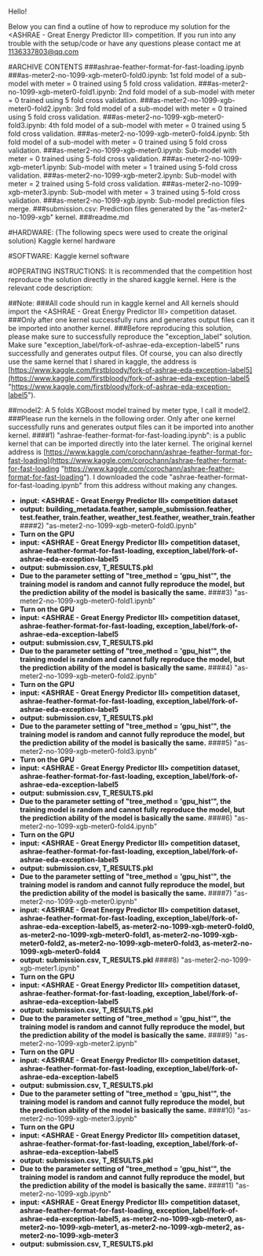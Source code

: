 Hello!

Below you can find a outline of how to reproduce my solution for the <ASHRAE - Great Energy Predictor III> competition.
If you run into any trouble with the setup/code or have any questions please contact me at <1136337803@qq.com>

#ARCHIVE CONTENTS
###ashrae-feather-format-for-fast-loading.ipynb
###as-meter2-no-1099-xgb-meter0-fold0.ipynb: 1st fold model of a sub-model with meter = 0 trained using 5 fold cross validation. 
###as-meter2-no-1099-xgb-meter0-fold1.ipynb: 2nd fold model of a sub-model with meter = 0 trained using 5 fold cross validation. 
###as-meter2-no-1099-xgb-meter0-fold2.ipynb: 3rd fold model of a sub-model with meter = 0 trained using 5 fold cross validation. 
###as-meter2-no-1099-xgb-meter0-fold3.ipynb: 4th fold model of a sub-model with meter = 0 trained using 5 fold cross validation. 
###as-meter2-no-1099-xgb-meter0-fold4.ipynb: 5th fold model of a sub-model with meter = 0 trained using 5 fold cross validation. 
###as-meter2-no-1099-xgb-meter0.ipynb: Sub-model with meter = 0 trained using 5-fold cross validation.
###as-meter2-no-1099-xgb-meter1.ipynb: Sub-model with meter = 1 trained using 5-fold cross validation.
###as-meter2-no-1099-xgb-meter2.ipynb: Sub-model with meter = 2 trained using 5-fold cross validation.
###as-meter2-no-1099-xgb-meter3.ipynb: Sub-model with meter = 3 trained using 5-fold cross validation.
###as-meter2-no-1099-xgb.ipynb: Sub-model prediction files merge.
###submission.csv: Prediction files generated by the "as-meter2-no-1099-xgb" kernel.
###readme.md 

#HARDWARE: (The following specs were used to create the original solution)
Kaggle kernel hardware

#SOFTWARE:
Kaggle kernel software

#OPERATING INSTRUCTIONS:
It is recommended that the competition host reproduce the solution directly in the shared kaggle kernel. 
Here is the relevant code description:

##Note:
###All code should run in kaggle kernel and All kernels should import the <ASHRAE - Great Energy Predictor III> competition dataset. 
###Only after one kernel successfully runs and generates output files can it be imported into another kernel.
###Before reproducing this solution, please make sure to successfully reproduce the "exception_label" solution. Make sure "exception_label/fork-of-ashrae-eda-exception-label5" runs successfully and generates output files. Of course, you can also directly use the same kernel that I shared in kaggle, the address is [https://www.kaggle.com/firstbloody/fork-of-ashrae-eda-exception-label5](https://www.kaggle.com/firstbloody/fork-of-ashrae-eda-exception-label5 "https://www.kaggle.com/firstbloody/fork-of-ashrae-eda-exception-label5").

##model2: A 5 folds XGBoost model trained by meter type, I call it model2.
###Please run the kernels in the following order. Only after one kernel successfully runs and generates output files can it be imported into another kernel.
####1) "ashrae-feather-format-for-fast-loading.ipynb": is a public kernel that can be imported directly into the later kernel. The original kernel address is [https://www.kaggle.com/corochann/ashrae-feather-format-for-fast-loading](https://www.kaggle.com/corochann/ashrae-feather-format-for-fast-loading "https://www.kaggle.com/corochann/ashrae-feather-format-for-fast-loading"). I downloaded the code "ashrae-feather-format-for-fast-loading.ipynb" from this address without making any changes.
- **input: <ASHRAE - Great Energy Predictor III> competition dataset** 
- **output: building_metadata.feather, sample_submission.feather, test.feather, train.feather, weather_test.feather, weather_train.feather**
####2) "as-meter2-no-1099-xgb-meter0-fold0.ipynb"
- **Turn on the GPU**
- **input: <ASHRAE - Great Energy Predictor III> competition dataset, ashrae-feather-format-for-fast-loading, exception_label/fork-of-ashrae-eda-exception-label5** 
- **output: submission.csv, T_RESULTS.pkl**
- **Due to the parameter setting of "tree_method = 'gpu_hist'", the training model is random and cannot fully reproduce the model, but the prediction ability of the model is basically the same.**
####3) "as-meter2-no-1099-xgb-meter0-fold1.ipynb"
- **Turn on the GPU**
- **input: <ASHRAE - Great Energy Predictor III> competition dataset, ashrae-feather-format-for-fast-loading, exception_label/fork-of-ashrae-eda-exception-label5** 
- **output: submission.csv, T_RESULTS.pkl**
- **Due to the parameter setting of "tree_method = 'gpu_hist'", the training model is random and cannot fully reproduce the model, but the prediction ability of the model is basically the same.**
####4) "as-meter2-no-1099-xgb-meter0-fold2.ipynb"
- **Turn on the GPU**
- **input: <ASHRAE - Great Energy Predictor III> competition dataset, ashrae-feather-format-for-fast-loading, exception_label/fork-of-ashrae-eda-exception-label5** 
- **output: submission.csv, T_RESULTS.pkl**
- **Due to the parameter setting of "tree_method = 'gpu_hist'", the training model is random and cannot fully reproduce the model, but the prediction ability of the model is basically the same.**
####5) "as-meter2-no-1099-xgb-meter0-fold3.ipynb"
- **Turn on the GPU**
- **input: <ASHRAE - Great Energy Predictor III> competition dataset, ashrae-feather-format-for-fast-loading, exception_label/fork-of-ashrae-eda-exception-label5** 
- **output: submission.csv, T_RESULTS.pkl**
- **Due to the parameter setting of "tree_method = 'gpu_hist'", the training model is random and cannot fully reproduce the model, but the prediction ability of the model is basically the same.**
####6) "as-meter2-no-1099-xgb-meter0-fold4.ipynb"
- **Turn on the GPU**
- **input: <ASHRAE - Great Energy Predictor III> competition dataset, ashrae-feather-format-for-fast-loading, exception_label/fork-of-ashrae-eda-exception-label5** 
- **output: submission.csv, T_RESULTS.pkl**
- **Due to the parameter setting of "tree_method = 'gpu_hist'", the training model is random and cannot fully reproduce the model, but the prediction ability of the model is basically the same.**
####7) "as-meter2-no-1099-xgb-meter0.ipynb"
- **input: <ASHRAE - Great Energy Predictor III> competition dataset, ashrae-feather-format-for-fast-loading, exception_label/fork-of-ashrae-eda-exception-label5, as-meter2-no-1099-xgb-meter0-fold0, as-meter2-no-1099-xgb-meter0-fold1, as-meter2-no-1099-xgb-meter0-fold2, as-meter2-no-1099-xgb-meter0-fold3, as-meter2-no-1099-xgb-meter0-fold4** 
- **output: submission.csv, T_RESULTS.pkl**
####8) "as-meter2-no-1099-xgb-meter1.ipynb"
- **Turn on the GPU**
- **input: <ASHRAE - Great Energy Predictor III> competition dataset, ashrae-feather-format-for-fast-loading, exception_label/fork-of-ashrae-eda-exception-label5** 
- **output: submission.csv, T_RESULTS.pkl**
- **Due to the parameter setting of "tree_method = 'gpu_hist'", the training model is random and cannot fully reproduce the model, but the prediction ability of the model is basically the same.**
####9) "as-meter2-no-1099-xgb-meter2.ipynb"
- **Turn on the GPU**
- **input: <ASHRAE - Great Energy Predictor III> competition dataset, ashrae-feather-format-for-fast-loading, exception_label/fork-of-ashrae-eda-exception-label5** 
- **output: submission.csv, T_RESULTS.pkl**
- **Due to the parameter setting of "tree_method = 'gpu_hist'", the training model is random and cannot fully reproduce the model, but the prediction ability of the model is basically the same.**
####10) "as-meter2-no-1099-xgb-meter3.ipynb"
- **Turn on the GPU**
- **input: <ASHRAE - Great Energy Predictor III> competition dataset, ashrae-feather-format-for-fast-loading, exception_label/fork-of-ashrae-eda-exception-label5** 
- **output: submission.csv, T_RESULTS.pkl**
- **Due to the parameter setting of "tree_method = 'gpu_hist'", the training model is random and cannot fully reproduce the model, but the prediction ability of the model is basically the same.**
####11) "as-meter2-no-1099-xgb.ipynb"
- **input: <ASHRAE - Great Energy Predictor III> competition dataset, ashrae-feather-format-for-fast-loading, exception_label/fork-of-ashrae-eda-exception-label5, as-meter2-no-1099-xgb-meter0, as-meter2-no-1099-xgb-meter1, as-meter2-no-1099-xgb-meter2, as-meter2-no-1099-xgb-meter3** 
- **output: submission.csv, T_RESULTS.pkl**